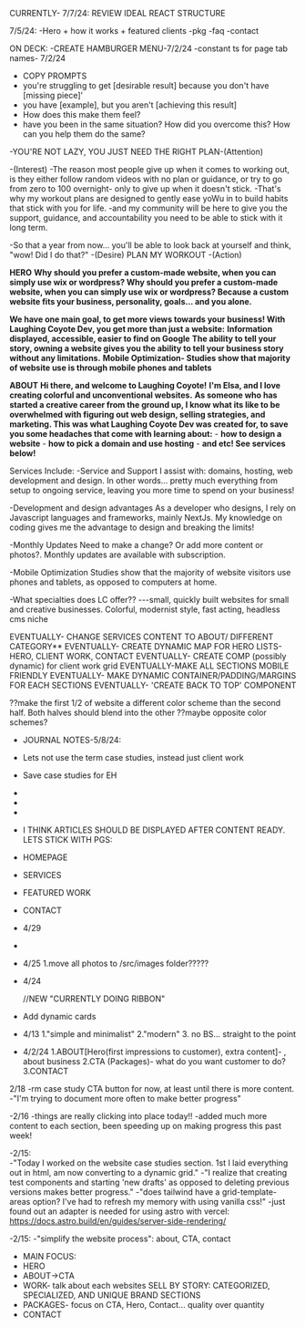  <!--*--*--*--*--*--*--*--*--*--*--*--*--*--*--*-->
   <!--*--*--*--*--*-v-*--*--*--*--*--*--*--*--*--*-->
   <!--*--*--*--*--*--*--*--*--*--*--*--*--*--*--*-->

CURRENTLY-
7/7/24: REVIEW IDEAL REACT STRUCTURE

 <!--*--*--*--*--*--*--*--*--*--*--*--*--*--*--*-->
   <!--*--*--*--*--*-^-*--*--*--*--*--*--*--*--*--*-->
   <!--*--*--*--*--*--*--*--*--*--*--*--*--*--*--*-->

7/5/24:
-Hero + how it works + featured clients
-pkg
-faq
-contact

ON DECK:
-CREATE HAMBURGER MENU-7/2/24
-constant ts for page tab names- 7/2/24

- COPY PROMPTS
- you're struggling to get [desirable result] because you don't have [missing piece]'
- you have [example], but you aren't [achieving this result]
- How does this make them feel?
- have you been in the same situation? How did you overcome this? How can you help them do the same?

-YOU'RE NOT LAZY, YOU JUST NEED THE RIGHT PLAN-(Attention)

-(Interest)
-The reason most people give up when it comes to working out, is they either follow random videos with no plan or guidance, or try to go from zero to 100 overnight- only to give up when it doesn't stick.
-That's why my workout plans are designed to gently ease yoWu in to build habits that stick with you for life.
-and my community will be here to give you the support, guidance, and accountability you need to be able to stick with it long term.

-So that a year from now... you'll be able to look back at yourself and think, "wow! Did I do that?" -(Desire)
PLAN MY WORKOUT -(Action)

<!-- TODO: 6/20/24 v -->

**HERO**
**Why should you prefer a custom-made website, when you can simply use wix or wordpress? Why should you prefer a custom-made website, when you can simply use wix or wordpress? Because a custom website fits your business, personality, goals... and you alone.**

**We have one main goal, to get more views towards your business! With Laughing Coyote Dev, you get more than just a website:**
**Information displayed, accessible, easier to find on Google**
**The ability to tell your story, owning a website gives you the ability to tell your business story without any limitations.**
**Mobile Optimization- Studies show that majority of website use is through mobile phones and tablets**

**ABOUT**
**Hi there, and welcome to Laughing Coyote!**
**I'm Elsa, and I love creating colorful and unconventional websites.**
**As someone who has started a creative career from the ground up, I know what its like to be overwhelmed with figuring out web design, selling strategies, and marketing. This was what Laughing Coyote Dev was created for, to save you some headaches that come with learning about:** - **how to design a website** - **how to pick a domain and use hosting** - **and etc! See services below!**

Services Include:
-Service and Support
I assist with: domains, hosting, web development and design. In other words... pretty much everything from setup to ongoing service, leaving you more time to spend on your business!

-Development and design advantages
As a developer who designs, I rely on Javascript languages and frameworks, mainly NextJs. My knowledge on coding gives me the advantage to design and breaking the limits!

-Monthly Updates
Need to make a change? Or add more content or photos?. Monthly updates are available with subscription.

-Mobile Optimization
Studies show that the majority of website visitors use phones and tablets, as opposed to computers at home.

<!--  TODO: 6/20/24 ^ -->

-What specialties does LC offer?? ---small, quickly built websites for small and creative businesses. Colorful, modernist style, fast acting, headless cms niche

EVENTUALLY- CHANGE SERVICES CONTENT TO ABOUT/ DIFFERENT CATEGORY\*\*
EVENTUALLY- CREATE DYNAMIC MAP FOR HERO LISTS-HERO, CLIENT WORK, CONTACT
EVENTUALLY- CREATE COMP (possibly dynamic) for client work grid
EVENTUALLY-MAKE ALL SECTIONS MOBILE FRIENDLY
EVENTUALLY- MAKE DYNAMIC CONTAINER/PADDING/MARGINS FOR EACH SECTIONS
EVENTUALLY- 'CREATE BACK TO TOP' COMPONENT

??make the first 1/2 of website a different color scheme than the second half. Both halves should blend into the other ??maybe opposite color schemes?

- JOURNAL NOTES-5/8/24:
- Lets not use the term case studies, instead just client work
- Save case studies for EH
-
-
-
- I THINK ARTICLES SHOULD BE DISPLAYED AFTER CONTENT READY. LETS STICK WITH PGS:
- HOMEPAGE
- SERVICES
- FEATURED WORK
- CONTACT

- 4/29
-

- 4/25
  1.move all photos to /src/images folder?????

- 4/24
    <!--*--*--*--*--*--*--*--*--*--*--*--*--*--*--*--> //NEW "CURRENTLY DOING RIBBON"

- Add dynamic cards
- 4/13
  1."simple and minimalist"
  2."modern" 3. no BS... straight to the point

- 4/2/24
  1.ABOUT[Hero(first impressions to customer), extra content]- , about business
  2.CTA (Packages)- what do you want customer to do?
  3.CONTACT

2/18
-rm case study CTA button for now, at least until there is more content.
-"I'm trying to document more often to make better progress"

-2/16
-things are really clicking into place today!!
-added much more content to each section, been speeding up on making progress this past week!

-2/15:  
-"Today I worked on the website case studies section. 1st I laid everything out in html, am now converting to a dynamic grid."
-"I realize that creating test components and starting 'new drafts' as opposed to deleting previous versions makes better progress."
-"does tailwind have a grid-template-areas option? I've had to refresh my memory with using vanilla css!"
-just found out an adapter is needed for using astro with vercel: https://docs.astro.build/en/guides/server-side-rendering/

-2/15:
-"simplify the website process": about, CTA, contact

- MAIN FOCUS:
- HERO
- ABOUT->CTA
- WORK- talk about each websites SELL BY STORY: CATEGORIZED, SPECIALIZED, AND UNIQUE BRAND SECTIONS
- PACKAGES- focus on CTA, Hero, Contact… quality over quantity
- CONTACT
